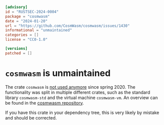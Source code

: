 ```toml
[advisory]
id = "RUSTSEC-2024-0004"
package = "cosmwasm"
date = "2024-01-20"
url = "https://github.com/CosmWasm/cosmwasm/issues/1430"
informational = "unmaintained"
categories = []
license = "CC0-1.0"

[versions]
patched = []
```

# `cosmwasm` is unmaintained

The crate `cosmwasm` is [not used anymore] since spring 2020.
The functionality was split in multiple different crates, such as the standard library `cosmwasm-std` and the virtual machine `cosmwasm-vm`. An overview can be found in the [cosmwasm repository].

If you have this crate in your dependency tree, this is very likely by mistake and should be corrected.

[not used anymore]: https://github.com/CosmWasm/cosmwasm/issues/1430
[cosmwasm repository]: https://github.com/CosmWasm/cosmwasm
